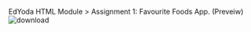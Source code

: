 EdYoda HTML Module > Assignment 1: Favourite Foods App. (Preveiw)
![download](https://user-images.githubusercontent.com/88980866/214327146-c3e54ab2-160c-4000-ae9e-36222b0d7c06.png)
